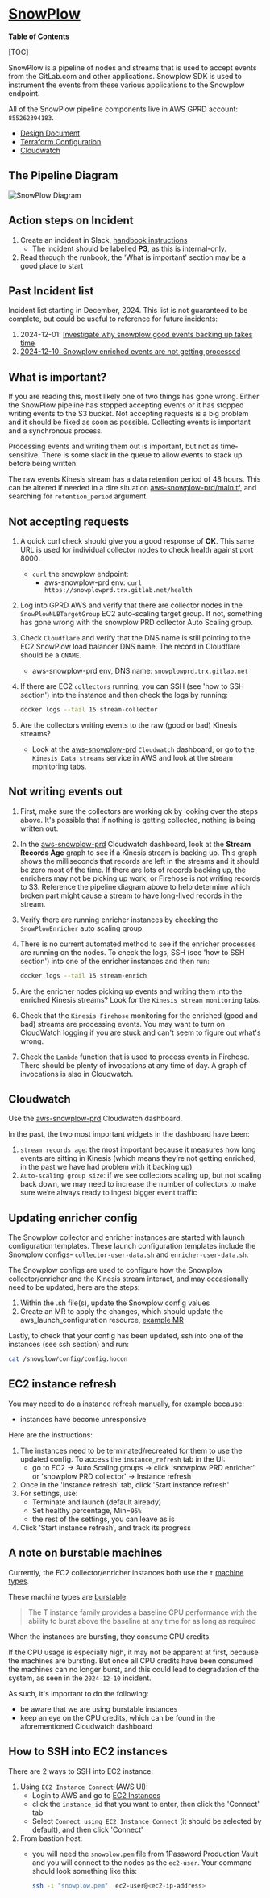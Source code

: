 # [SnowPlow](https://github.com/snowplow/snowplow/wiki/snowplow-tracker-protocol)

**Table of Contents**

[TOC]

SnowPlow is a pipeline of nodes and streams that is used to accept events from the GitLab.com and other applications. Snowplow SDK is used to instrument the events from these various applications to the Snowplow endpoint.

All of the SnowPlow pipeline components live in AWS GPRD account: `855262394183`.

* [Design Document](https://about.gitlab.com/handbook/engineering/infrastructure/design/snowplow/)
* [Terraform Configuration](https://ops.gitlab.net/gitlab-com/gitlab-com-infrastructure/tree/master/environments/aws-snowplow-prd)
* [Cloudwatch](https://us-east-2.console.aws.amazon.com/cloudwatch/home?region=us-east-2#dashboards/dashboard/aws-snowplow-prd-tf)

## The Pipeline Diagram

![SnowPlow Diagram](../img/snowplow/snowplowdiagram.png "SnowPlow Diagram")

## Action steps on Incident

1. Create an incident in Slack, [handbook instructions](https://handbook.gitlab.com/handbook/engineering/infrastructure/incident-management/#report-an-incident-via-slack)
    * The incident should be labelled **P3**, as this is internal-only.
1. Read through the runbook, the 'What is important' section may be a good place to start

## Past Incident list

Incident list starting in December, 2024. This list is not guaranteed to be complete, but could be useful to reference for future incidents:

1. 2024-12-01: [Investigate why snowplow good events backing up takes time](https://gitlab.com/gitlab-org/gitlab/-/issues/507248#note_2241426826)
1. [2024-12-10: Snowplow enriched events are not getting processed](https://gitlab.com/gitlab-com/gl-infra/production/-/issues/18975#note_2251924192)

## What is important?

If you are reading this, most likely one of two things has gone wrong. Either the SnowPlow pipeline has stopped accepting events or it has stopped writing events to the S3 bucket. Not accepting requests is a big problem and it should be fixed as soon as possible. Collecting events is important and a synchronous process.

Processing events and writing them out is important, but not as time-sensitive.  There is some slack in the queue to allow events to stack up before being written.

The raw events Kinesis stream has a data retention period of 48 hours. This can be altered if needed in a dire situation [aws-snowplow-prd/main.tf](https://ops.gitlab.net/gitlab-com/gl-infra/config-mgmt/-/blob/main/environments/aws-snowplow-prd/main.tf?ref_type=heads), and searching for `retention_period` argument.

## Not accepting requests

1. A quick curl check should give you a good response of **OK**. This same URL is used for individual collector nodes to check health against port 8000:
    * `curl` the snowplow endpoint:
        * aws-snowplow-prd env: `curl https://snowplowprd.trx.gitlab.net/health`
1. Log into GPRD AWS and verify that there are collector nodes in the
  `SnowPlowNLBTargetGroup` EC2 auto-scaling target group. If not, something has gone wrong
  with the snowplow PRD collector Auto Scaling group.
1. Check `Cloudflare` and verify that the DNS name is still
  pointing to the EC2 SnowPlow load balancer DNS name. The record in Cloudflare should be a `CNAME`.
    * aws-snowplow-prd env, DNS name: `snowplowprd.trx.gitlab.net`
1. If there are EC2 `collectors` running, you can SSH (see 'how to SSH section') into the instance and then check the logs by running:

    ```sh
    docker logs --tail 15 stream-collector
    ```

3. Are the collectors writing events to the raw (good or bad) Kinesis streams?
    * Look at the [aws-snowplow-prd](https://us-east-2.console.aws.amazon.com/cloudwatch/home?region=us-east-2#dashboards/dashboard/aws_snowplow_prd) `Cloudwatch` dashboard, or go to the `Kinesis Data streams` service in AWS and look at the stream monitoring tabs.

## Not writing events out

1. First, make sure the collectors are working ok by looking over the steps above. It's possible that if nothing is getting collected, nothing is being written out.
1. In the [aws-snowplow-prd](https://us-east-2.console.aws.amazon.com/cloudwatch/home?region=us-east-2#dashboards/dashboard/aws-snowplow-prd-tf) Cloudwatch dashboard, look at the **Stream Records Age** graph to see if a Kinesis stream is backing up. This graph shows the milliseconds that records are left in the streams and it should be zero most of the time. If there are lots of records backing up, the enrichers may not be picking up work, or Firehose is not writing records to S3. Reference the pipeline diagram above to help determine which broken part might cause a stream to have long-lived records in the stream.
1. Verify there are running enricher instances by checking the
  `SnowPlowEnricher` auto scaling group.
1. There is no current automated method to see if the enricher processes are running on the nodes. To check the logs, SSH (see 'how to SSH section') into one of the enricher instances and then run:

    ```sh
    docker logs --tail 15 stream-enrich
    ```

1. Are the enricher nodes picking up events and writing them into the enriched Kinesis streams? Look for the `Kinesis stream monitoring` tabs.
1. Check that the `Kinesis Firehose` monitoring for the enriched (good and bad) streams are processing events. You may want to turn on CloudWatch logging if you are stuck and can't seem to figure out what's wrong.
1. Check the `Lambda` function that is used to process events in Firehose. There should be plenty of invocations at any time of day. A graph of invocations is also in Cloudwatch.

## Cloudwatch

Use the [aws-snowplow-prd](https://us-east-2.console.aws.amazon.com/cloudwatch/home?region=us-east-2#dashboards/dashboard/aws_snowplow_prd) Cloudwatch dashboard.

In the past, the two most important widgets in the dashboard have been:

1. `stream records age`: the most important because it measures how long events are sitting in Kinesis (which means they’re not getting enriched, in the past we have had problem with it backing up)
1. `Auto-scaling group size`: if we see collectors scaling up, but not scaling back down, we may need to increase the number of collectors to make sure we’re always ready to ingest bigger event traffic

## Updating enricher config

The Snowplow collector and enricher instances are started with launch configuration templates.
These launch configuration templates include the Snowplow configs- `collector-user-data.sh` and `enricher-user-data.sh`.

The Snowplow configs are used to configure how the Snowplow collector/enricher and the Kinesis stream interact, and may occasionally need to be updated, here are the steps:

1. Within the .sh file(s), update the Snowplow config values
1. Create an MR to apply the changes, which should update the aws_launch_configuration resource, [example MR](https://ops.gitlab.net/gitlab-com/gl-infra/config-mgmt/-/merge_requests/9788)

Lastly, to check that your config has been updated, ssh into one of the instances (see ssh section) and run:

```sh
cat /snowplow/config/config.hocon
```

## EC2 instance refresh

You may need to do a instance refresh manually, for example because:

* instances have become unresponsive

Here are the instructions:

1. The instances need to be terminated/recreated for them to use the updated config. To access the `instance_refresh` tab in the UI:
    * go to EC2 -> Auto Scaling groups -> click 'snowplow PRD enricher' or 'snowplow PRD collector' -> Instance refresh
1. Once in the 'Instance refresh' tab, click 'Start instance refresh'
1. For settings, use:
    * Terminate and launch (default already)
    * Set healthy percentage, Min=`95%`
    * the rest of the settings, you can leave as is
1. Click 'Start instance refresh', and track its progress

## A note on burstable machines

Currently, the EC2 collector/enricher instances both use the `t` [machine types](https://aws.amazon.com/ec2/instance-types/).

These machine types are [burstable](https://docs.aws.amazon.com/AWSEC2/latest/UserGuide/burstable-performance-instances.html):

> The T instance family provides a baseline CPU performance with the ability to burst above the baseline at any time for as long as required

When the instances are bursting, they consume CPU credits.

If the CPU usage is especially high, it may not be apparent at first, because the machines are bursting.
But once all CPU credits have been consumed the machines can no longer burst, and this could lead to degradation of the system, as seen in the `2024-12-10` incident.

As such, it's important to do the following:

* be aware that we are using burstable instances
* keep an eye on the CPU credits, which can be found in the aforementioned Cloudwatch dashboard

## How to SSH into EC2 instances

There are 2 ways to SSH into EC2 instance:

1. Using `EC2 Instance Connect` (AWS UI):
    * Login to AWS and go to [EC2 Instances](https://us-east-2.console.aws.amazon.com/ec2/home?region=us-east-2#Instances:)
    * click the `instance_id` that you want to enter, then click the 'Connect' tab
    * Select `Connect using EC2 Instance Connect` (it should be selected by default), and then click 'Connect'
1. From bastion host:
    * you will need the `snowplow.pem` file from 1Password Production Vault and you will connect to the nodes as the `ec2-user`. Your command should look something like this:

        ```sh
        ssh -i "snowplow.pem"  ec2-user@<ec2-ip-address>
        ```
